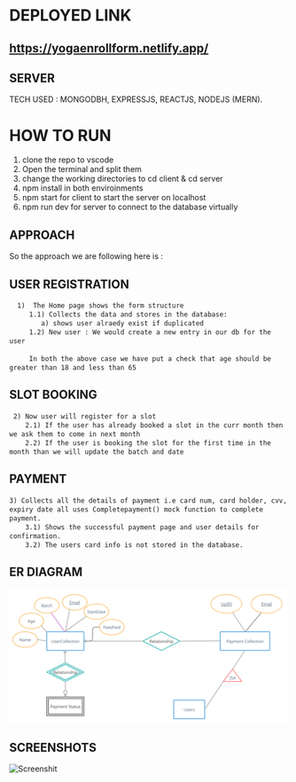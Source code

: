 # DEPLOYED LINK

## https://yogaenrollform.netlify.app/

## SERVER
TECH USED : MONGODBH, EXPRESSJS, REACTJS, NODEJS (MERN).

# HOW TO RUN
  
  1) clone the repo to vscode
  2) Open the terminal and split them
  3) change the working directories to cd client & cd server
  4) npm install in both enviroinments
  5) npm start for client to start the server on localhost
  6) npm run dev for server to connect to the database virtually
  
## APPROACH

   So the approach we are following here is :

   ## USER REGISTRATION
      
      1)  The Home page shows the form structure
         1.1) Collects the data and stores in the database:
            a) shows user alraedy exist if duplicated
         1.2) New user : We would create a new entry in our db for the user

         In both the above case we have put a check that age should be greater than 18 and less than 65
        
  ## SLOT BOOKING

     2) Now user will register for a slot
        2.1) If the user has already booked a slot in the curr month then we ask them to come in next month
        2.2) If the user is booking the slot for the first time in the month than we will update the batch and date

   ## PAYMENT

    3) Collects all the details of payment i.e card num, card holder, cvv, expiry date all uses Completepayment() mock function to complete payment.
        3.1) Shows the successful payment page and user details for confirmation.
        3.2) The users card info is not stored in the database.

## ER DIAGRAM
![ERDiagram](ERDiagram.png)

## SCREENSHOTS
![Screenshit](screenshot.png)
